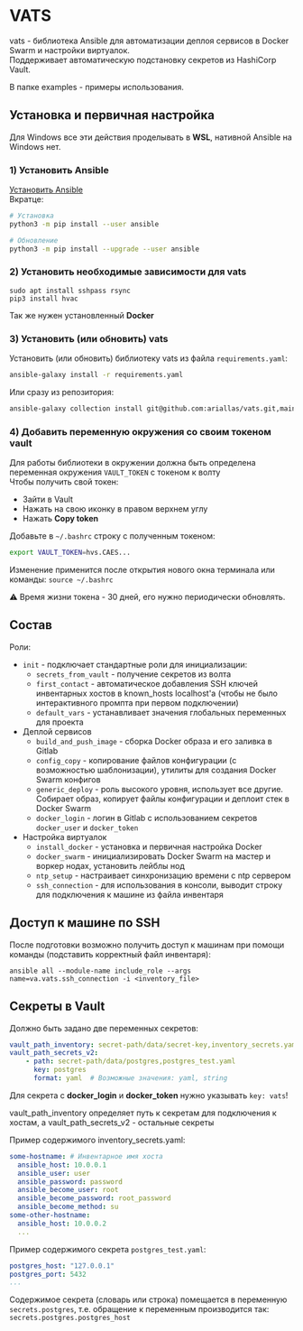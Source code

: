 # VATS

vats - библиотека Ansible для автоматизации деплоя сервисов в Docker Swarm и настройки виртуалок.  
Поддерживает автоматическую подстановку секретов из HashiCorp Vault.

В папке examples - примеры использования.

## Установка и первичная настройка
Для Windows все эти действия проделывать в **WSL**, нативной Ansible на Windows нет.

### 1) Установить Ansible
[Установить Ansible](https://docs.ansible.com/ansible/latest/installation_guide/intro_installation.html)  
Вкратце:
```bash
# Установка
python3 -m pip install --user ansible

# Обновление
python3 -m pip install --upgrade --user ansible
```

### 2) Установить необходимые зависимости для vats
```
sudo apt install sshpass rsync
pip3 install hvac
``` 
Так же нужен установленный **Docker**

### 3) Установить (или обновить) vats
Установить (или обновить) библиотеку vats из файла `requirements.yaml`:
```bash
ansible-galaxy install -r requirements.yaml
```

Или сразу из репозитория:
```bash
ansible-galaxy collection install git@github.com:ariallas/vats.git,main
```

### 4) Добавить переменную окружения со своим токеном vault 
Для работы библиотеки в окружении должна быть определена переменная окружения `VAULT_TOKEN` с токеном к волту  
Чтобы получить свой токен:
- Зайти в Vault
- Нажать на свою иконку в правом верхнем углу
- Нажать **Copy token**

Добавьте в `~/.bashrc` строку c полученным токеном:
```bash
export VAULT_TOKEN=hvs.CAES...
```

Изменение применится после открытия нового окна терминала или команды: `source ~/.bashrc`

⚠ Время жизни токена - 30 дней, его нужно периодически обновлять.

## Состав
Роли:
- `init` - подключает стандартные роли для инициализации:
	- `secrets_from_vault` - получение секретов из волта
	- `first_contact` - автоматическое добавления SSH ключей инвентарных хостов в known_hosts localhost'а (чтобы не было интерактивного промпта при первом подключении)
	- `default_vars` - устанавливает значения глобальных переменных для проекта
- Деплой сервисов
	- `build_and_push_image` - сборка Docker образа и его заливка в Gitlab
	- `config_copy` - копирование файлов конфигурации (с возможностью шаблонизации), утилиты для создания Docker Swarm конфигов
	- `generic_deploy` - роль высокого уровня, использует все другие. Собирает образ, копирует файлы конфигурации и деплоит стек в Docker Swarm
	- `docker_login` - логин в Gitlab с использованием секретов `docker_user` и `docker_token`
- Настройка виртуалок
	- `install_docker` - установка и первичная настройка Docker
	- `docker_swarm` - инициализировать Docker Swarm на мастер и воркер нодах, установить лейблы нод
	- `ntp_setup` - настраивает синхронизацию времени с ntp сервером
	- `ssh_connection` - для использования в консоли, выводит строку для подключения к машине из файла инвентаря

## Доступ к машине по SSH
После подготовки возможно получить доступ к машинам при помощи команды (подставить корректный файл инвентаря):
```
ansible all --module-name include_role --args name=va.vats.ssh_connection -i <inventory_file>
```

## Секреты в Vault

Должно быть задано две переменных секретов:
```yaml
vault_path_inventory: secret-path/data/secret-key,inventory_secrets.yaml
vault_path_secrets_v2:
    - path: secret-path/data/postgres,postgres_test.yaml
      key: postgres
      format: yaml  # Возможные значения: yaml, string
```

Для секрета с **docker_login** и **docker_token** нужно указывать `key: vats`!

vault_path_inventory определяет путь к секретам для подключения к хостам, а vault_path_secrets_v2 - остальные секреты

Пример содержимого inventory_secrets.yaml:

```yaml
some-hostname: # Инвентарное имя хоста
  ansible_host: 10.0.0.1
  ansible_user: user
  ansible_password: password
  ansible_become_user: root
  ansible_become_password: root_password
  ansible_become_method: su
some-other-hostname:
  ansible_host: 10.0.0.2
  ...
```

Пример содержимого секрета `postgres_test.yaml`:

```yaml
postgres_host: "127.0.0.1"
postgres_port: 5432
...
```

Содержимое секрета (словарь или строка) помещается в переменную `secrets.postgres`, т.е. обращение к переменным производится так: `secrets.postgres.postgres_host`
